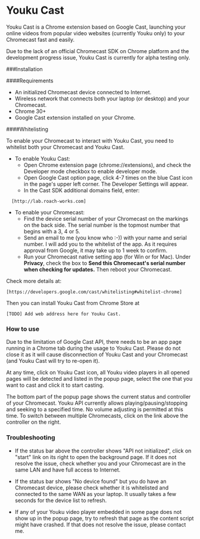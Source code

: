 Youku Cast
=========

Youku Cast is a Chrome extension based on Google Cast, launching your online videos from popular video websites (currently Youku only) to your Chromecast fast and easily.

Due to the lack of an official Chromecast SDK on Chrome platform and the development progress issue, Youku Cast is currently for alpha testing only.

###Installation

####Requirements

* An initialized Chromecast device connected to Internet.
* Wireless network that connects both your laptop (or desktop) and your Chromecast.
* Chrome 30+
* Google Cast extension installed on your Chrome.

####Whitelisting

To enable your Chromecast to interact with Youku Cast, you need to whitelist both your Chromecast and Youku Cast.

* To enable Youku Cast:
  * Open Chrome extension page (chrome://extensions), and check the Developer mode checkbox to enable developer mode.
  * Open Google Cast option page, click 4-7 times on the blue Cast icon in the page's upper left corner. The Developer Settings will appear.
  * In the Cast SDK additional domains field, enter:
```
  [http://lab.roach-works.com]
```

* To enable your Chromecast:
  * Find the device serial number of your Chromecast on the markings on the back side. The serial number is the topmost number that begins with a 3, 4 or 5. 
  * Send an email to me (you know who :-)) with your name and serial number. I will add you to the whitelist of the app. As it requires approval from Google, it may take up to 1 week to confirm.
  * Run your Chromecast native setting app (for Win or for Mac). Under **Privacy**, check the box to **Send this Chromecast's serial number when checking for updates.** Then reboot your Chromecast.

Check more details at:
```
[https://developers.google.com/cast/whitelisting#whitelist-chrome]
```

Then you can install Youku Cast from Chrome Store at
```
[TODO] Add web address here for Youku Cast.
```

### How to use

Due to the limitation of Google Cast API, there needs to be an app page running in a Chrome tab during the usage to Youku Cast. Please do not close it as it will cause disconnection of Youku Cast and your Chromecast (and Youku Cast will try to re-open it).

At any time, click on Youku Cast icon, all Youku video players in all opened pages will be detected and listed in the popup page, select the one that you want to cast and click it to start casting.

The bottom part of the popup page shows the current status and controller of your Chromecast. Youku API currently allows playing/pausing/stopping and seeking to a specified time. No volume adjusting is permitted at this time. To switch between multiple Chromecasts, click on the link above the controller on the right. 

### Troubleshooting

* If the status bar above the controller shows "API not initialized", click on "start" link on its right to open the background page. If it does not resolve the issue, check whether you and your Chromecast are in the same LAN and have full access to Internet.

* If the status bar shows "No device found" but you do have an Chromecast device, please check whether it is whitelisted and connected to the same WAN as your laptop. It usually takes a few seconds for the device list to refresh. 

* If any of your Youku video player embedded in some page does not show up in the popup page, try to refresh that page as the content script might have crashed. If that does not resolve the issue, please contact me.

